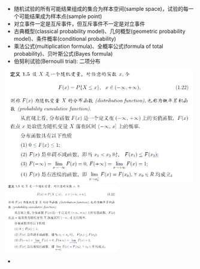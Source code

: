 * 随机试验的所有可能结果组成的集合为样本空间(sample space)，试验的每一个可能结果成为样本点(sample point)
* 对立事件一定是互斥事件，但互斥事件不一定是对立事件
* 古典概型(classical probability model)、几何概型(geometric probability model)、条件概率(conditional probability)
* 乘法公式(multiplication formula)、全概率公式(formula of total probability)、贝叶斯公式(Bayes formula)
* 伯努利试验(Bernoulli trial): 二项分布
 

<img src="https://github.com/stella-gao/Predictive-Analytics/blob/master/screenshot/1.png" width="500">
<img src="https://github.com/stella-gao/Predictive-Analytics/blob/master/screenshot/1.png" width="300">

* 

